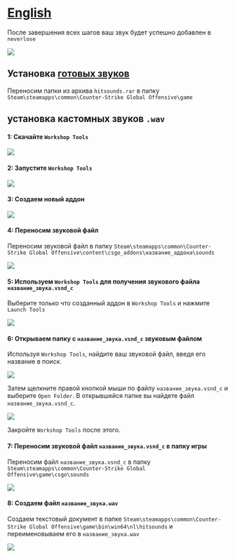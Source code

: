# [English](../main/README.en.md)

После завершения всех шагов ваш звук будет успешно добавлен в `neverlose`

![](https://i.imgur.com/nHfrOjq.png)

## Установка [готовых звуков](../../archive/refs/heads/main.zip)

Переносим папки из архива `hitsounds.rar` в папку `Steam\steamapps\common\Counter-Strike Global Offensive\game`

## установка кастомных звуков `.wav`

#### 1: Скачайте `Workshop Tools`

![](https://i.imgur.com/WNHynuj.png)

#### 2: Запустите `Workshop Tools`

![](https://i.imgur.com/h2t7kOr.png.png)

#### 3: Создаем новый аддон

![](https://i.imgur.com/r4KHj0Y.png)

#### 4: Переносим звуковой файл

Переносим звуковой файл в папку `Steam\steamapps\common\Counter-Strike Global Offensive\content\csgo_addons\название_аддона\sounds`

![](https://i.imgur.com/zbQ33Cx.png)

#### 5: Используем `Workshop Tools` для получения звукового файла `название_звука.vsnd_c`

Выберите только что созданный аддон в `Workshop Tools` и нажмите `Launch Tools`

![](https://i.imgur.com/euRZghz.png)

#### 6: Открываем папку с `название_звука.vsnd_c` звуковым файлом

Используя `Workshop Tools`, найдите ваш звуковой файл, введя его название в поиск.

![](https://i.imgur.com/mT5AWrg.png)

Затем щелкните правой кнопкой мыши по файлу `название_звука.vsnd_c` и выберите `Open Folder`. В открывшейся папке вы найдете файл `название_звука.vsnd_c`.

![](https://i.imgur.com/l9OIhWJ.png)

Закройте `Workshop Tools` после этого.

####  7: Переносим звуковой файл `название_звука.vsnd_c` в папку игры

Переносим файл `название_звука.vsnd_c` в папку `Steam\steamapps\common\Counter-Strike Global Offensive\game\csgo\sounds`

![](https://i.imgur.com/vppskLy.png)

#### 8: Создаем файл `название_звука.wav`

Создаем текстовый документ в папке `Steam\steamapps\common\Counter-Strike Global Offensive\game\bin\win64\nl\hitsounds` и переименовываем его в `название_звука.wav`

![](https://i.imgur.com/C3wv41P.png)
